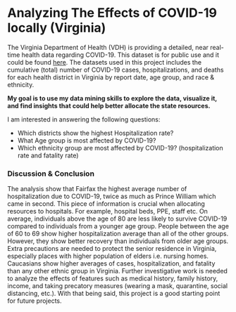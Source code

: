 # Analyzing The Effects of COVID-19 locally (Virginia)


The Virginia Department of Health (VDH) is providing a detailed, near real-time health data regarding COVID-19. This dataset is for public use and it could be found [here](https://www.vdh.virginia.gov/coronavirus/). The datasets used in this project includes the cumulative (total) number of COVID-19 cases, hospitalizations, and deaths for each health district in Virginia by report date, age group, and race & ethnicity. 


**My goal is to use my data mining skills to explore the data, visualize it, and find insights that could help better allocate the state resources.**

I am interested in answering the following questions: 
-	Which districts show the highest Hospitalization rate?  
-	What Age group is most affected by COVID-19?
-	Which ethnicity group are most affected by COVID-19? (hospitalization rate and fatality rate)


### Discussion & Conclusion 

The analysis show that Fairfax the highest average number of hospitalization due to COVID-19, twice as much as Prince William which came in second. This piece of information is crucial when allocating resources to hospitals. For example, hospital beds, PPE, staff etc.  On average, individuals above the age of 80 are less likely to survive COVID-19 compared to individuals from a younger age group. People between the age of 60 to 69 show higher hospitalization average than all of the other groups. However, they show better recovery than individuals from older age groups. Extra precautions are needed to protect the senior residence in Virginia, especially places with higher population of elders i.e. nursing homes. Caucasians show higher averages of cases, hospitalization, and fatality than any other ethnic group in Virginia. Further investigative work is needed to analyze the effects of features such as medical history, family history, income, and taking precatory measures (wearing a mask, quarantine, social distancing, etc.). With that being said, this project is a good starting point for future projects.  
